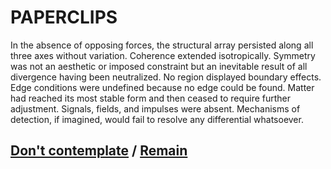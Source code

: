 # PAPERCLIPS

In the absence of opposing forces, the structural array persisted along all three axes without variation. Coherence extended isotropically. Symmetry was not an aesthetic or imposed constraint but an inevitable result of all divergence having been neutralized. No region displayed boundary effects. Edge conditions were undefined because no edge could be found. Matter had reached its most stable form and then ceased to require further adjustment. Signals, fields, and impulses were absent. Mechanisms of detection, if imagined, would fail to resolve any differential whatsoever.

## [Don't contemplate](page-665d92da0a420025) / [Remain](page-92696a1d08b6b548)
